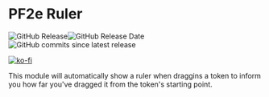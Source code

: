 # PF2e Ruler

![GitHub Release](https://img.shields.io/github/v/release/7H3LaughingMan/pf2e-ruler?include_prereleases)![GitHub Release Date](https://img.shields.io/github/release-date-pre/7H3LaughingMan/pf2e-ruler)![GitHub commits since latest release](https://img.shields.io/github/commits-since/7H3LaughingMan/pf2e-ruler/latest?include_prereleases)

[![ko-fi](https://ko-fi.com/img/githubbutton_sm.svg)](https://ko-fi.com/Z8Z6ZHDNA)

This module will automatically show a ruler when draggins a token to inform you how far you've dragged it from the token's starting point.